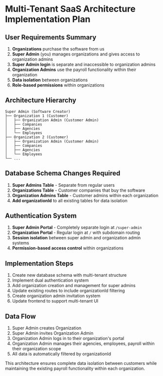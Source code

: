 # Multi-Tenant SaaS Architecture Implementation Plan

## User Requirements Summary
1. **Organizations** purchase the software from us
2. **Super Admin** (you) manages organizations and gives access to organization admins
3. **Super Admin login** is separate and inaccessible to organization admins
4. **Organization Admins** use the payroll functionality within their organization
5. **Data isolation** between organizations
6. **Role-based permissions** within organizations

## Architecture Hierarchy
```
Super Admin (Software Creator)
├── Organization 1 (Customer)
│   ├── Organization Admin (Customer Admin)
│   ├── Companies
│   ├── Agencies
│   └── Employees
├── Organization 2 (Customer)
│   ├── Organization Admin (Customer Admin)
│   ├── Companies
│   ├── Agencies
│   └── Employees
└── ...
```

## Database Schema Changes Required
1. **Super Admins Table** - Separate from regular users
2. **Organizations Table** - Customer companies that buy the software
3. **Organization Admins Table** - Customer admins within each organization
4. **Add organizationId** to all existing tables for data isolation

## Authentication System
1. **Super Admin Portal** - Completely separate login at `/super-admin`
2. **Organization Portal** - Regular login at `/` with subdomain routing
3. **Session isolation** between super admin and organization admin systems
4. **Permission-based access control** within organizations

## Implementation Steps
1. Create new database schema with multi-tenant structure
2. Implement dual authentication system
3. Add organization creation and management for super admins
4. Update existing routes to include organizationId filtering
5. Create organization admin invitation system
6. Update frontend to support multi-tenant UI

## Data Flow
1. Super Admin creates Organization
2. Super Admin invites Organization Admin
3. Organization Admin logs in to their organization's portal
4. Organization Admin manages their agencies, employees, payroll within their organization scope
5. All data is automatically filtered by organizationId

This architecture ensures complete data isolation between customers while maintaining the existing payroll functionality within each organization.